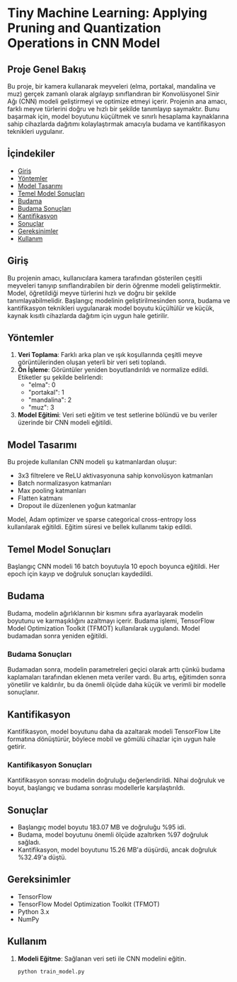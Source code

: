 # Tiny Machine Learning: Applying Pruning and Quantization Operations in CNN Model

## Proje Genel Bakış

Bu proje, bir kamera kullanarak meyveleri (elma, portakal, mandalina ve muz) gerçek zamanlı olarak algılayıp sınıflandıran bir Konvolüsyonel Sinir Ağı (CNN) modeli geliştirmeyi ve optimize etmeyi içerir. Projenin ana amacı, farklı meyve türlerini doğru ve hızlı bir şekilde tanımlayıp saymaktır. Bunu başarmak için, model boyutunu küçültmek ve sınırlı hesaplama kaynaklarına sahip cihazlarda dağıtımı kolaylaştırmak amacıyla budama ve kantifikasyon teknikleri uygulanır.

## İçindekiler

- [Giriş](#giriş)
- [Yöntemler](#yöntemler)
- [Model Tasarımı](#model-tasarımı)
- [Temel Model Sonuçları](#temel-model-sonuçları)
- [Budama](#budama)
- [Budama Sonuçları](#budama-sonuçları)
- [Kantifikasyon](#kantifikasyon)
- [Sonuçlar](#sonuçlar)
- [Gereksinimler](#gereksinimler)
- [Kullanım](#kullanım)

## Giriş

Bu projenin amacı, kullanıcılara kamera tarafından gösterilen çeşitli meyveleri tanıyıp sınıflandırabilen bir derin öğrenme modeli geliştirmektir. Model, öğretildiği meyve türlerini hızlı ve doğru bir şekilde tanımlayabilmelidir. Başlangıç modelinin geliştirilmesinden sonra, budama ve kantifikasyon teknikleri uygulanarak model boyutu küçültülür ve küçük, kaynak kısıtlı cihazlarda dağıtım için uygun hale getirilir.

## Yöntemler

1. **Veri Toplama**: Farklı arka plan ve ışık koşullarında çeşitli meyve görüntülerinden oluşan yeterli bir veri seti toplandı.
2. **Ön İşleme**: Görüntüler yeniden boyutlandırıldı ve normalize edildi. Etiketler şu şekilde belirlendi:
   - "elma": 0
   - "portakal": 1
   - "mandalina": 2
   - "muz": 3
3. **Model Eğitimi**: Veri seti eğitim ve test setlerine bölündü ve bu veriler üzerinde bir CNN modeli eğitildi.

## Model Tasarımı

Bu projede kullanılan CNN modeli şu katmanlardan oluşur:
- 3x3 filtrelere ve ReLU aktivasyonuna sahip konvolüsyon katmanları
- Batch normalizasyon katmanları
- Max pooling katmanları
- Flatten katmanı
- Dropout ile düzenlenen yoğun katmanlar

Model, Adam optimizer ve sparse categorical cross-entropy loss kullanılarak eğitildi. Eğitim süresi ve bellek kullanımı takip edildi.

## Temel Model Sonuçları

Başlangıç CNN modeli 16 batch boyutuyla 10 epoch boyunca eğitildi. Her epoch için kayıp ve doğruluk sonuçları kaydedildi.

## Budama

Budama, modelin ağırlıklarının bir kısmını sıfıra ayarlayarak modelin boyutunu ve karmaşıklığını azaltmayı içerir. Budama işlemi, TensorFlow Model Optimization Toolkit (TFMOT) kullanılarak uygulandı. Model budamadan sonra yeniden eğitildi.

### Budama Sonuçları

Budamadan sonra, modelin parametreleri geçici olarak arttı çünkü budama kaplamaları tarafından eklenen meta veriler vardı. Bu artış, eğitimden sonra yönetilir ve kaldırılır, bu da önemli ölçüde daha küçük ve verimli bir modelle sonuçlanır.

## Kantifikasyon

Kantifikasyon, model boyutunu daha da azaltarak modeli TensorFlow Lite formatına dönüştürür, böylece mobil ve gömülü cihazlar için uygun hale getirir.

### Kantifikasyon Sonuçları

Kantifikasyon sonrası modelin doğruluğu değerlendirildi. Nihai doğruluk ve boyut, başlangıç ve budama sonrası modellerle karşılaştırıldı.

## Sonuçlar

- Başlangıç model boyutu 183.07 MB ve doğruluğu %95 idi.
- Budama, model boyutunu önemli ölçüde azaltırken %97 doğruluk sağladı.
- Kantifikasyon, model boyutunu 15.26 MB'a düşürdü, ancak doğruluk %32.49'a düştü.

## Gereksinimler

- TensorFlow
- TensorFlow Model Optimization Toolkit (TFMOT)
- Python 3.x
- NumPy

## Kullanım

1. **Modeli Eğitme**: Sağlanan veri seti ile CNN modelini eğitin.
   ```python
   python train_model.py
